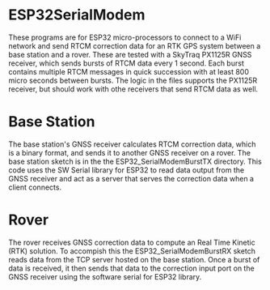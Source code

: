 # ESP32SerialModem
These programs are for ESP32 micro-processors to connect to a WiFi network and send RTCM correction data for an RTK GPS system between a base station and a rover. These are tested with a SkyTraq PX1125R GNSS receiver, which sends bursts of RTCM data every 1 second. Each burst contains multiple RTCM messages in quick succession with at least 800 micro seconds between bursts. The logic in the files supports the PX1125R receiver, but should work with othe receivers that send RTCM data as well.

# Base Station
The base station's GNSS receiver calculates RTCM correction data, which is a binary format, and sends it to another GNSS receiver on a rover. The base station sketch is in the the ESP32_SerialModemBurstTX directory. This code uses the SW Serial library for ESP32 to read data output from the GNSS receiver and act as a server that serves the correction data when a client connects.

# Rover
The rover receives GNSS correction data to compute an Real Time Kinetic (RTK) solution. To accompish this the ESP32_SerialModemBurstRX sketch reads data from the TCP server hosted on the base station. Once a burst of data is received, it then sends that data to the correction input port on the GNSS receiver using the software serial for ESP32 library.
